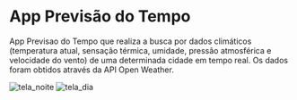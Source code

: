 # App Previsão do Tempo

App Previsao do Tempo que realiza a busca por dados climáticos (temperatura atual, sensação térmica, umidade, pressão atmosférica e velocidade do vento) de uma determinada cidade em tempo real. Os dados foram obtidos através da API Open Weather.

![tela_noite](https://user-images.githubusercontent.com/84742050/232660459-aa036725-bad5-4d1c-833e-4d531c7accef.png)
![tela_dia](https://user-images.githubusercontent.com/84742050/232660549-8882d7fa-973b-451c-af91-c13a51fd54be.png)
